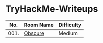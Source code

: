 # TryHackMe-Writeups

| No. | Room Name | Difficulty |
|-----|--------------|------------------|
| 001.	| [Obscure](https://github.com/Mega-Kranus/TryHackMe-Writeups/blob/main/001_Obsecure/001.%20Obscure.md)|Medium|
